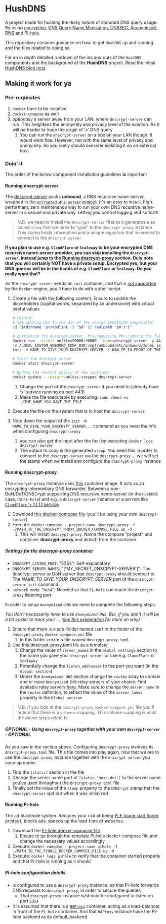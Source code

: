 # HushDNS

A project made for hushing the leaky nature of standard DNS query usage. By using [encryption][DNSCryptProject], [DNS Query Name Mimisation][DQM], [DNSSEC][DNSSEC], [Anonymized-DNS][AnonymizedDNS] and [Pi-hole][PiHole].

This repository contains guidance on how-to get `HushDNS` up and running and the files related to doing so.

For an in depth detailed rundown of the ins and outs of the `HushDNS` components and the background of the **HushDNS** project. Read the initial [HushDNS blog post][hush-dns-blog-post].

## Making it work for ya

### Pre-requisites

1. `docker` have to be installed
1. `docker-compose` as well
1. *optionally* a server away from your LAN, where `dnscrypt-server` can run. This heightens the anonymity and privacy level of the solution. As it will be harder to trace the origin of 'x' DNS query
    1. You can run the `dnscrypt-server` on a box on your LAN though. It would work fine. However, not with the same level of privacy and anonymity. So you really should consider isolating it on an external host

### Doin' it

The order of the below component installation guidelines **is** important

#### Running dnscrypt-server

The [dnscrypt-server][dnscrypt-server] packs **unbound**, a DNS recursive name-server, wrapped in the [`encrypted-dns-server` project][encrypted-dns-server-proxy]. It's an easy to install, high-performant, zero maintenance way to run your own DNS recursive name-server in a secure and private way. Letting you control logging and so forth.

> N.B. we need to install the `dnscrypt-server` first as it generates a so called `stamp` that we need to "give" to the `dnscrypt-proxy` instance. This stamp holds information and a unique signature that is needed to connect to the `dnscrypt-server`

**If you plan to use e.g. `CloudFlare` or `Scaleway` to be your encrypted DNS recursive name-server provider, you can skip installing the `dnscrypt-server`. Instead jump to the [Running dnscrypt-proxy](#Running-dnscrypt-proxy) section. Duly note that you will certainly NOT have a private setup. Encrypted yes, but your DNS queries will be in the hands of e.g. `CloudFlare` or `Scaleway`. Do you really want that?**

As the `dnscrypt-server` needs an `init` container, and that is [not supported][docker-init-container] by the `Docker` engine, you'll have to do with a shell script.

1. Create a file with the following content. Ensure to update the placeholders (capital words, separated by an underscore) with actual useful values

    ```bash
    #!/bin/sh
    # Set working dir to the dir of the script (POSIX/SH compatible)
    cd "$(dirname "$(readlink -f "$0" || realpath "$0")")"

    # Initialize the dnscrypt-server. Pre-requisite for running the full svc. afterwards
    docker run --ulimit nofile=90000:90000 --name=dnscrypt-server -p 443:443/udp -p 443:443/tcp --net=host \
    -v /LOCAL_CUSTOM_UNBOUND_CONF_DIR:/opt/unbound/etc/unbound/zones jedisct1/dnscrypt-server \
    init -N NAME_TO_GIVE_YOUR_DNSCRYPT_SERVER -E WAN_IP_IN_FRONT_OF_THE_dnscrypt-server:443

    # Start the dnscrypt-server
    docker start dnscrypt-server

    # Update the restart policy of the container
    docker update --restart=unless-stopped dnscrypt-server
    ```

    1. Change the port of the `dnscrypt-server` if you need to (already have 'x' service running on port 443)
    2. Make the file executable by executing: `sudo chmod +x ./THE_NAME_YOU_GAVE_THE_FILE`
2. Execute the file on the system that is to host the `dnscrypt-server`
3. Note down the output of the `init -N NAME_TO_GIVE_YOUR_DNSCRYPT_SERVER...` command as you need the info when configuring `dnscrypt-proxy`
   1. you can also get the input after the fact by executing `docker logs dnscrypt-server`
   2. The output to copy is the generated `stamp`. You need this in order to connect to the `dnscrypt-server` via the `dnscrypt-proxy` ... we will set the stamp when we install and configure the `dnscrypt-proxy` instance

#### Running dnscrypt-proxy

The `dnscrypt-proxy` instance uses [this][dnscrypt-proxy-container-image] container image. It acts as an encrypting intermediary DNS forwarder. Between a non-DoH/DoT/DNSCrypt supporting DNS recursive name-server (in the `HushDNS` case, its `Pi-hole`) and e.g. a `dnscrypt-server` instance or a service like [`CloudFlare's` 1.1.1.1 service][CloudFlare-1.1.1.1].

1. Download [this docker-compose file][dnscrypt-proxyDockerComposeFile] (you'll be using your own `dnscrypt-server`)
2. Execute: `docker-compose --project-name dnscrypt-proxy -f ./PATH_TO_THE_DNSCRYPT_PROXY_DOCKER_COMPOSE_FILE up -d`
   1. This will install `dnscrypt-proxy`. Name the compose "project" and container **dnscrypt-proxy** and detach from the container

##### Settings for the dnscrypt-proxy container

- `DNSCRYPT_LISTEN_PORT`: "5354": Self-explanatory
- `DNSCRYPT_SERVER_NAMES`: "['MY_SECRET_DNSCRYPT-SERVER']": The dnscrypt-server or DoH server that `dnscrypt-proxy` should connect to. The *NAME_TO_GIVE_YOUR_DNSCRYPT_SERVER* part of the `dnscrypt-server init` command
- `network_mode`: "host": Needed so that `Pi-hole` can reach the `dnscrypt-proxy` listening port

In order to setup `Anonymized-DNS` we need to complete the following steps.

*You don't necessarily have to use `Anonymized-DNS`. But, if you don't it will be a bit easier to track your ...     ([see this explanation][considering-anonymized-dns] for more on why)*

1. Ensure that there is a sub-folder named `conf` in the folder of the `dnscrypt-proxy` `docker-compose.yml` file
    1. In this folder create a file named `dnscrypt-proxy.toml`
2. Use [this dnscrypt-proxy.toml file as a template][dnscrypt-proxy-toml-example]
    1. Change the value of `server_names` in the `Global settings` section to the name you gave your `dnscrypt-server` or use e.g. `CloudFlare` or `Scaleway`
    2. Potentially change the `listen_addresses` to the port you want (in the `Global section`)
    3. Under the `Anonymized DNS` section change the `routes` array to contain one or more `Anonymized DNS` relay servers of your choice. Find available relay servers [here][Anonymized-DNS-relays]. Make sure to change the `server_name` in the `routes` definition, to reflect the value of the `server_names` property in the `Global section`

> N.B. if you look at the `dnscrypt-proxy` `docker-compose.yml` file you'll notice that there is a `volumes` mapping. This volume mapping is what the above steps relate to

##### OPTIONAL - Using `dnscrypt-proxy` together with your own `dnscrypt-server` - OPTIONAL

As you saw in the section above. Configuring `dnscrypt-proxy` involves its `dnscrypt-proxy.toml` file. This file comes into play again, now that we are to use the `dnscrypt-proxy` instance together with the `dnscrypt-server` you spun up earlier.

1. Find the `[static]` section in the file
1. Change the server name part of `[static.'hush.dns']` to the server name you've used throughout the `dnscrypt-proxy.toml` file
1. Finally set the value of the `stamp` property to the `DNSCrypt` stamp that the `dnscrypt-server` spit out when it was initialized

#### Running Pi-hole

The ad blackhole system. Reduces your risk of being [PLF (page load finger printed)][PFL], blocks ads, speeds up the load-time of websites.

1. Download the [Pi-hole docker-compose file][pihole-docker-compose]
   1. Ensure to go through the template Pi-hole docker-compose file and change the necessary values accordingly
1. Execute: `docker-compose --project-name pihole -f ./PATH_TO_THE_PIHOLE_DOCKER_COMPOSE_FILE up -d`
1. Execute: `docker logs pihole` to verify that the container started properly and that Pi-hole is running as it should

##### Pi-hole configuration details

- is configured to use a `dnscrypt-proxy` instance, so that Pi-hole forwards DNS requests to `dnscrypt-proxy`, in order to secure the queries
  - That `dnscrypt-proxy` instance is/should be configured to listen on port `5354`
- It is assumed that there is a [`HAProxy`][HAProxy] container, acting as a load-balancer, in front of the `Pi-hole` container. And that `HAProxy` instance have the Pi-hole backend as its default_backend

[//]: # "Links"
[DQM]: https://tools.ietf.org/html/rfc7816
[AnonymizedDNS]: https://github.com/DNSCrypt/dnscrypt-proxy/wiki/Anonymized-DNS
[DNSCryptProject]: https://dnscrypt.info/
[DNSSEC]: https://en.wikipedia.org/wiki/Domain_Name_System_Security_Extensions
[PiHole]: https://docs.pi-hole.net/
[dnscrypt-proxy-container-image]: https://github.com/djaydev/docker-dnscrypt-proxy
[hush-dns-blog-post]: https://bengtssondd.it/anonymity/privacy/security/2020/04/02/HushDNS-can-I-please-get-me-some-DNS-privacy/
[PFL]: https://blog.apnic.net/2019/08/23/what-can-you-learn-from-an-ip-address/
[pihole-docker-compose]: https://github.com/larssb/HushDNS/blob/master/unit-deployment/pi-hole/docker-compose.yml
[CloudFlare-1.1.1.1]: https://developers.cloudflare.com/1.1.1.1/dns-over-https/cloudflared-proxy/
[dnscrypt-server]: https://github.com/DNSCrypt/dnscrypt-server-docker
[encrypted-dns-server-proxy]: https://github.com/jedisct1/encrypted-dns-server
[docker-init-container]: https://github.com/docker/compose/issues/6855
[dnscrypt-proxyDockerComposeFile]: https://github.com/larssb/HushDNS/blob/master/unit-deployment/dnscrypt-proxy/provider-own-server/docker-compose.yml
[considering-anonymized-dns]: https://bengtssondd.it/anonymity/privacy/security/2020/04/02/HushDNS-can-I-please-get-me-some-DNS-privacy/#considering-anonymized-dns-header
[dnscrypt-proxy-toml-example]: https://github.com/larssb/HushDNS/blob/master/unit-deployment/dnscrypt-proxy/provider-own-server/conf/dnscrypt-proxy.toml
[Anonymized-DNS-relays]: https://github.com/DNSCrypt/dnscrypt-resolvers/blob/master/v2/relays.md
[HAProxy]: http://www.haproxy.org/
